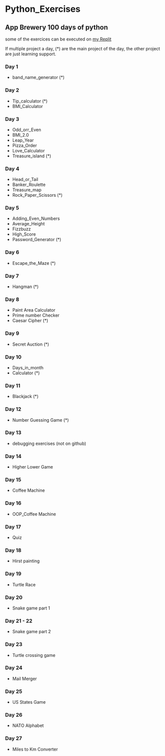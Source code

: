 # Python_Exercises

## App Brewery 100 days of python

some of the exercices can be executed on [my Replit](https://replit.com/@Tegristh)

If multiple project a day, (*) are the main project of the day, the other project are just learning support.


### Day 1

- band_name_generator (*)

### Day 2

- Tip_calculator (*)
- BMI_Calculator

### Day 3

- Odd_orr_Even
- BMI_2.0
- Leap_Year
- Pizza_Order
- Love_Calculator
- Treasure_island (*)

### Day 4

- Head_or_Tail
- Banker_Roulette
- Treasure_map
- Rock_Paper_Scissors (*)

### Day 5

- Adding_Even_Numbers
- Average_Height
- Fizzbuzz
- High_Score
- Password_Generator (*)

### Day 6

- Escape_the_Maze (*)

### Day 7

- Hangman (*)

### Day 8

- Paint Area Calculator
- Prime number Checker
- Caesar Cipher (*)

### Day 9

- Secret Auction (*)

### Day 10

- Days_in_month
- Calculator (*)

### Day 11

- Blackjack (*)

### Day 12

- Number Guessing Game (*)

### Day 13

- debugging exercises (not on github)

### Day 14

- Higher Lower Game

### Day 15

- Coffee Machine

### Day 16

- OOP_Coffee Machine

### Day 17

- Quiz 

### Day 18

- Hirst painting

### Day 19

- Turtle Race

### Day 20

- Snake game part 1

### Day 21 - 22

- Snake game part 2

### Day 23

- Turtle crossing game

### Day 24

- Mail Merger

### Day 25

- US States Game

### Day 26

- NATO Alphabet

### Day 27

- Miles to Km Converter